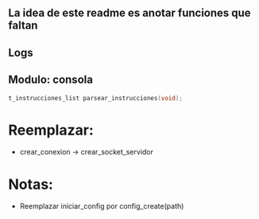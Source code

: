## La idea de este readme es anotar funciones que faltan

## Logs

## Modulo: consola
```c
t_instrucciones_list parsear_instrucciones(void);
```

# Reemplazar:
- crear_conexion -> crear_socket_servidor

# Notas: 
- Reemplazar iniciar_config por config_create(path)